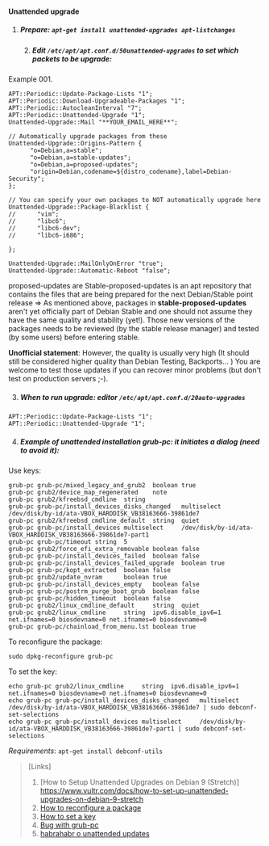 #### Unattended upgrade

1. ##### Prepare: `apt-get install unattended-upgrades apt-listchanges`

    2. ##### Edit `/etc/apt/apt.conf.d/50unattended-upgrades` to set which packets to be upgrade:

Example 001.
```
APT::Periodic::Update-Package-Lists "1";
APT::Periodic::Download-Upgradeable-Packages "1";
APT::Periodic::AutocleanInterval "7";
APT::Periodic::Unattended-Upgrade "1";
Unattended-Upgrade::Mail "**YOUR_EMAIL_HERE**";

// Automatically upgrade packages from these 
Unattended-Upgrade::Origins-Pattern {
      "o=Debian,a=stable";
      "o=Debian,a=stable-updates";
      "o=Debian,a=proposed-updates";
      "origin=Debian,codename=${distro_codename},label=Debian-Security";
};

// You can specify your own packages to NOT automatically upgrade here
Unattended-Upgrade::Package-Blacklist {
//      "vim";
//      "libc6";
//      "libc6-dev";
//      "libc6-i686";

};

Unattended-Upgrade::MailOnlyOnError "true";
Unattended-Upgrade::Automatic-Reboot "false";
```

proposed-updates are Stable-proposed-updates is an apt repository that contains the files that are being prepared for the next Debian/Stable point release =>  As mentioned above, packages in **stable-proposed-updates** aren't yet officially part of Debian Stable and one should not assume they have the same quality and stability (yet!). Those new versions of the packages needs to be reviewed (by the stable release manager) and tested (by some users) before entering stable.

**Unofficial statement**: However, the quality is usually very high (It should still be considered higher quality than Debian Testing, Backports... ) You are welcome to test those updates if you can recover minor problems (but don't test on production servers ;-).

3. ##### When to run upgrade: editor `/etc/apt/apt.conf.d/20auto-upgrades`

```
APT::Periodic::Update-Package-Lists "1";
APT::Periodic::Unattended-Upgrade "1";
```

4. ##### Example of unattended installation grub-pc: it initiates a dialog (need to avoid it):

Use keys:
```
grub-pc grub-pc/mixed_legacy_and_grub2  boolean true
grub-pc grub2/device_map_regenerated    note
grub-pc grub2/kfreebsd_cmdline  string
grub-pc grub-pc/install_devices_disks_changed   multiselect     /dev/disk/by-id/ata-VBOX_HARDDISK_VB38163666-39861de7
grub-pc grub2/kfreebsd_cmdline_default  string  quiet
grub-pc grub-pc/install_devices multiselect     /dev/disk/by-id/ata-VBOX_HARDDISK_VB38163666-39861de7-part1
grub-pc grub-pc/timeout string  5
grub-pc grub2/force_efi_extra_removable boolean false
grub-pc grub-pc/install_devices_failed  boolean false
grub-pc grub-pc/install_devices_failed_upgrade  boolean true
grub-pc grub-pc/kopt_extracted  boolean false
grub-pc grub2/update_nvram      boolean true
grub-pc grub-pc/install_devices_empty   boolean false
grub-pc grub-pc/postrm_purge_boot_grub  boolean false
grub-pc grub-pc/hidden_timeout  boolean false
grub-pc grub2/linux_cmdline_default     string  quiet
grub-pc grub2/linux_cmdline     string  ipv6.disable_ipv6=1 net.ifnames=0 biosdevname=0 net.ifnames=0 biosdevname=0
grub-pc grub-pc/chainload_from_menu.lst boolean true
```

To reconfigure the package:

`sudo dpkg-reconfigure grub-pc`

To set the key:
```
echo grub-pc grub2/linux_cmdline     string  ipv6.disable_ipv6=1 net.ifnames=0 biosdevname=0 net.ifnames=0 biosdevname=0
echo grub-pc grub-pc/install_devices_disks_changed   multiselect     /dev/disk/by-id/ata-VBOX_HARDDISK_VB38163666-39861de7 | sudo debconf-set-selections
echo grub-pc grub-pc/install_devices multiselect     /dev/disk/by-id/ata-VBOX_HARDDISK_VB38163666-39861de7-part1 | sudo debconf-set-selections

```

*Requirements*: `apt-get install debconf-utils`

>[Links]
>1. [How to Setup Unattended Upgrades on Debian 9 (Stretch)] https://www.vultr.com/docs/how-to-set-up-unattended-upgrades-on-debian-9-stretch
>2. [How to reconfigure a package](https://www.tecmint.com/dpkg-reconfigure-installed-package-in-ubuntu-debian/)
>3. [How to set a key](https://unix.stackexchange.com/questions/106552/apt-get-install-without-debconf-prompt)
>4. [Bug with grub-pc](https://github.com/hashicorp/vagrant/issues/289)
>5. [habrahabr о unattended updates](https://habr.com/ru/company/flant/blog/330406/)

